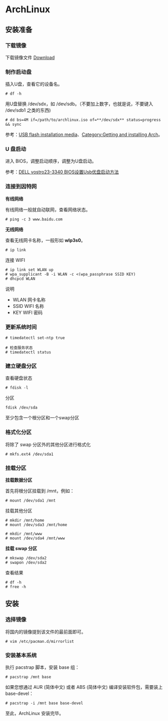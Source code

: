 # ArchLinux

## 安装准备

### 下载镜像

下载镜像文件 [Download](https://www.archlinux.org/download/)

### 制作启动盘

插入U盘，查看它的设备名。

```shell
# df -h
```

用U盘替换 /dev/sdx，如 /dev/sdb。（不要加上数字，也就是说，不要键入 /dev/sdb1 之类的东西)

```shell
# dd bs=4M if=/path/to/archlinux.iso of=**/dev/sdx** status=progress && sync
``` 

参考：[USB flash installation media](https://wiki.archlinux.org/index.php/USB_flash_installation_media_(%E7%AE%80%E4%BD%93%E4%B8%AD%E6%96%87))、[Category:Getting and installing Arch](https://wiki.archlinux.org/index.php/Category:Getting_and_installing_Arch_(%E7%AE%80%E4%BD%93%E4%B8%AD%E6%96%87))。

### U 盘启动

进入 BIOS，调整启动顺序，调整为U盘启动。

参考：[DELL vostro23-3340 BIOS设置Usb优盘启动方法](https://wenku.baidu.com/view/4d8a6727fd0a79563c1e72e3)

### 连接到因特网

**有线网络**

有线网络一般就自动联网，查看网络状态。

```shell
# ping -c 3 www.baidu.com
```

**无线网络**

查看无线网卡名称，一般形如 **wlp3s0**。

```shell
# ip link 
```

连接 WIFI

```shell
# ip link set WLAN up
# wpa_supplicant -B -i WLAN -c <(wpa_passphrase SSID KEY)
# dhcpcd WLAN
```

说明

- WLAN 网卡名称
- SSID WIFI 名称
- KEY WIFI 密码

### 更新系统时间

```shell
# timedatectl set-ntp true

# 检查服务状态
# timedatectl status
```

### 建立硬盘分区

查看硬盘状态

```shell
# fdisk -l
```

分区

```
fdisk /dev/sda
```

至少包含一个根分区和一个swap分区

### 格式化分区

将除了 swap 分区外的其他分区进行格式化

```shell
# mkfs.ext4 /dev/sda1
```

### 挂载分区

**挂载数据分区**

首先将根分区挂载到 /mnt，例如：

```shell
# mount /dev/sda1 /mnt
```

挂载其他分区

```shell
# mkdir /mnt/home
# mount /dev/sda3 /mnt/home

# mkdir /mnt/www
# mount /dev/sda4 /mnt/www
```

**挂载 swap 分区**

```shell
# mkswap /dev/sda2
# swapon /dev/sda2
```

查看结果

```shell
# df -h
# free -h
```

## 安装

### 选择镜像

将国内的镜像提到该文件的最前面即可。

```shell
# vim /etc/pacman.d/mirrorlist
```

### 安装基本系统

执行 pacstrap 脚本，安装 base 组：

```shell
# pacstrap /mnt base
```

如果您想通过 AUR (简体中文) 或者 ABS (简体中文) 编译安装软件包，需要装上 base-devel：

```shell
# pacstrap -i /mnt base base-devel
```

至此，ArchLinux 安装完毕。





